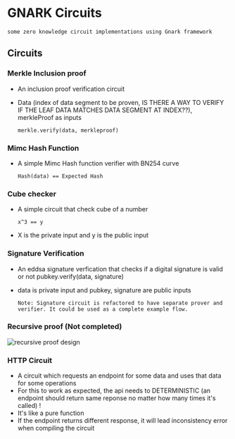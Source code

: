 # GNARK Circuits
    some zero knowledge circuit implementations using Gnark framework

## Circuits

### Merkle Inclusion proof
- An inclusion proof verification circuit
- Data (index of data segment to be proven, IS THERE A WAY TO VERIFY IF THE LEAF DATA MATCHES DATA SEGMENT AT INDEX??), merkleProof as inputs
  
      merkle.verify(data, merkleproof)

### Mimc Hash Function
- A simple Mimc Hash function verifier with BN254 curve

      Hash(data) == Expected Hash

### Cube checker
- A simple circuit that check cube of a number
  
      x^3 == y
- X is the private input and y is the public input  

### Signature Verification
- An eddsa signature verfication that checks if a digital signature is valid or not
      pubkey.verify(data, signature)
- data is private input and pubkey, signature are public inputs
  
      Note: Signature circuit is refactored to have separate prover and verifier. It could be used as a complete example flow.

### Recursive proof (Not completed)
![recursive proof design](https://github.com/Teja2045/GNARK-Circuits/assets/106052623/30482e17-57ff-41ac-bc54-a1cdc22f956d)


### HTTP Circuit
-  A circuit which requests an endpoint for some data and uses that data for some operations
-  For this to work as expected, the api needs to DETERMINISTIC (an endpoint should return same reponse no matter how many times it's called) ! 
-  It's like a pure function
-  If the endpoint returns different response, it will lead inconsistency error when compiling the circuit
